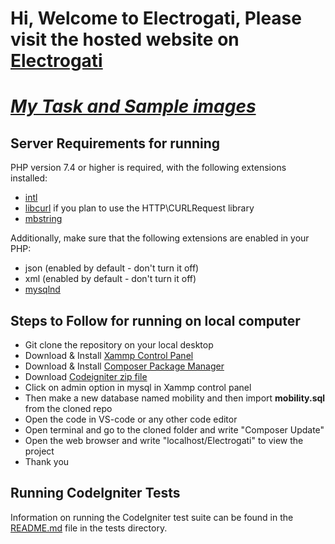 # Hi, Welcome to Electrogati, Please visit the hosted website on **[Electrogati](https://www.electrogati.com/)**
# *[My Task and Sample images](https://docs.google.com/presentation/d/1L3UOpNtJC_Eci9CrgzdigEn5Q0qHA_bd/edit?usp=sharing&ouid=110829091806870353297&rtpof=true&sd=true)*
## Server Requirements for running

PHP version 7.4 or higher is required, with the following extensions installed:


- [intl](http://php.net/manual/en/intl.requirements.php)
- [libcurl](http://php.net/manual/en/curl.requirements.php) if you plan to use the HTTP\CURLRequest library
- [mbstring](http://php.net/manual/en/mbstring.installation.php)

Additionally, make sure that the following extensions are enabled in your PHP:

- json (enabled by default - don't turn it off)
- xml (enabled by default - don't turn it off)
- [mysqlnd](http://php.net/manual/en/mysqlnd.install.php)

## Steps to Follow for running on local computer

- Git clone the repository on your local desktop
- Download & Install [Xammp Control Panel](https://downloadsapachefriends.global.ssl.fastly.net/8.0.19/xampp-windows-x64-8.0.19-0-VS16-installer.exe?from_af=true)
- Download & Install [Composer Package Manager](https://getcomposer.org/Composer-Setup.exe)
- Download [Codeigniter zip file](https://api.github.com/repos/codeigniter4/CodeIgniter4/zipball/v4.2.4)
- Click on admin option in mysql in Xammp control panel
- Then make a new database named mobility and then import **mobility.sql** from the cloned repo
- Open the code in VS-code or any other code editor
- Open terminal and go to the cloned folder and write "Composer Update"
- Open the web browser and write "localhost/Electrogati" to view the project
- Thank you
## Running CodeIgniter Tests

Information on running the CodeIgniter test suite can be found in the [README.md](tests/README.md) file in the tests directory.
